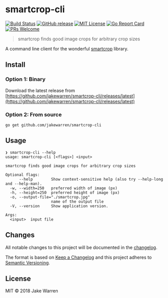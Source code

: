 # smartcrop-cli

[![Build Status](https://travis-ci.org/jakewarren/smartcrop-cli.svg?branch=master)](https://travis-ci.org/jakewarren/smartcrop-cli/)
[![GitHub release](http://img.shields.io/github/release/jakewarren/smartcrop-cli.svg?style=flat-square)](https://github.com/jakewarren/smartcrop-cli/releases])
[![MIT License](http://img.shields.io/badge/license-MIT-blue.svg?style=flat-square)](https://github.com/jakewarren/smartcrop-cli/blob/master/LICENSE)
[![Go Report Card](https://goreportcard.com/badge/github.com/jakewarren/smartcrop-cli)](https://goreportcard.com/report/github.com/jakewarren/smartcrop-cli)
[![PRs Welcome](https://img.shields.io/badge/PRs-welcome-brightgreen.svg?style=shields)](http://makeapullrequest.com)
> smartcrop finds good image crops for arbitrary crop sizes

A command line client for the wonderful [smartcrop](https://github.com/muesli/smartcrop) library.

## Install
### Option 1: Binary

Download the latest release from [https://github.com/jakewarren/smartcrop-cli/releases/latest](https://github.com/jakewarren/smartcrop-cli/releases/latest)

### Option 2: From source

```
go get github.com/jakewarren/smartcrop-cli
```

## Usage
```
❯ smartcrop-cli --help
usage: smartcrop-cli [<flags>] <input>

smartcrop finds good image crops for arbitrary crop sizes

Optional flags:
      --help        Show context-sensitive help (also try --help-long and --help-man).
  -w, --width=250   preferred width of image (px)
  -h, --height=250  preferred height of image (px)
  -o, --output-file="./smartcrop.jpg"  
                    name of the output file
  -V, --version     Show application version.

Args:
  <input>  input file
```
## Changes

All notable changes to this project will be documented in the [changelog].

The format is based on [Keep a Changelog](http://keepachangelog.com/) and this project adheres to [Semantic Versioning](http://semver.org/).

## License

MIT © 2018 Jake Warren

[changelog]: https://github.com/jakewarren/smartcrop-cli/blob/master/CHANGELOG.md
